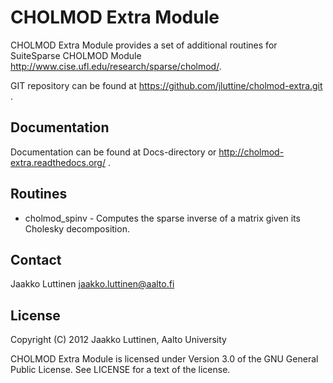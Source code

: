 # CHOLMOD Extra Module

CHOLMOD Extra Module provides a set of additional routines for SuiteSparse CHOLMOD Module http://www.cise.ufl.edu/research/sparse/cholmod/.
 
GIT repository can be found at https://github.com/jluttine/cholmod-extra.git .

## Documentation

Documentation can be found at Docs-directory or http://cholmod-extra.readthedocs.org/ .

## Routines

- cholmod_spinv - Computes the sparse inverse of a matrix given its Cholesky decomposition.

## Contact

Jaakko Luttinen jaakko.luttinen@aalto.fi

## License

Copyright (C) 2012 Jaakko Luttinen, Aalto University

CHOLMOD Extra Module is licensed under Version 3.0 of the GNU General Public License. See LICENSE for a text of the license.
